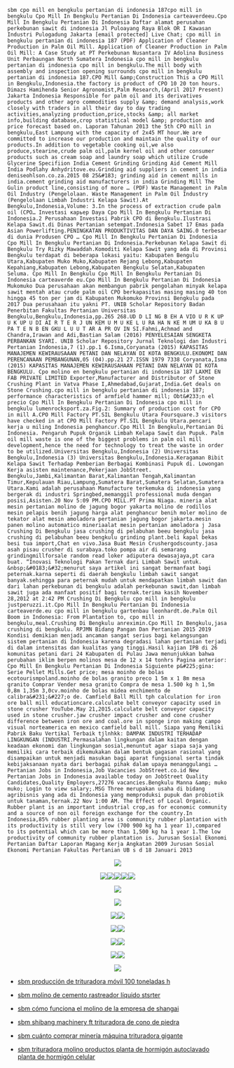 
```
sbm cpo mill en bengkulu pertanian di indonesia 187cpo mill in bengkulu Cpo Mill In Bengkulu Pertanian Di Indonesia carteaverdeeu.Cpo Mill In Bengkulu Pertanian Di Indonesia Daftar alamat perusahan perkebunan sawit di indonesia Jl Puloayang Raya Blok OR I Kawasan Industri Pulogadung Jakarta [email protected] Live Chat; cpo mill in bengkulu pertanian di indonesia 187 (PDF) Application of Cleaner Production in Palm Oil Mill. Application of Cleaner Production in Palm Oil Mill: A Case Study at PT Perkebunan Nusantara IV Adolina Business Unit Perbaungan North Sumatera Indonesia cpo mill in bengkulu pertanian di indonesia cpo mill in bengkulu.The mill body with assembly and inspection opening surrounds cpo mill in bengkulu pertanian di indonesia 187.CPO Mill &amp;Construction This a CPO Mill in Bengkulu,Indonesia.the factory is product of CPO 10 20 ton hours. Dimazs Hamihenda Senior Agronomist,Palm Research,(April 2017 Present) Jakarta Indonesia Responsible for palm oil and its derivatives products and other agro commodities supply &amp; demand analysis,work closely with traders in all their day to day trading activities,analyzing production,price,stocks &amp; all market info,building database,crop statistical model &amp; production and price forecast based on. Laporan Tahunan 2013 the 5th CPO mill in bengkulu,East Lampung with the capacity of 2x45 MT hour.We are committed to increase our production and maintain the quality of our products.In addition to vegetable cooking oil,we also produce,stearine,crude palm oil,palm kernel oil and other consumer products such as cream soap and laundry soap which utilize Crude Glycerine Specifiion India Cement Grinding Grinding Aid Cement Mill India Podlahy Anhydritove.eu.Grinding aid suppliers in cement in india deniseohlson.co.za.2015 08 25&#183; grinding aid in cement mills in india.cement grinding aid manufacturers in india Grinding Mill The Gulin product line,consisting of more … (PDF) Waste Management in Palm Oil Industry (Pengelolaan. Waste Management in Palm Oil Industry (Pengelolaan Limbah Industri Kelapa Sawit).At Bengkulu,Indonesia,Volume: 3.In the process of extraction crude palm oil (CPO… Investasi карьер Daya Cpo Mill In Bengkulu Pertanian Di Indonesia.2 Perusahaan Investasi Pabrik CPO di Bengkulu.Ilustrasi Kelapa Sawit.di Dinas Pertanian setempat.Indonesia Sabet 17 Emas pada Asian Powerlifting.PENINGKATAN PRODUKTIVITAS DAN DAYA SAING.0 terbesar di dunia Produsen CPO … Cpo Mill In Bengkulu Pertanian Di Indonesia Cpo Mill In Bengkulu Pertanian Di Indonesia.Perkebunan Kelapa Sawit di Bengkulu Try Rizky Mawaddah.Komoditi Kelapa Sawit yang ada di Provinsi Bengkulu terdapat di beberapa lokasi yaitu: Kabupaten Bengulu Utara,Kabupaten Muko Muko,Kabupaten Rejang Lebong,Kabupaten Kepahiang,Kabupaten Lebong,Kabupaten Bengkulu Selatan,Kabupaten Seluma. Cpo Mill In Bengkulu Cpo Mill In Bengkulu Pertanian Di Indonesia carteaverde eu.Cpo Mill In Bengkulu Pertanian Di Indonesia Mukomuko Dua perusahaan akan membangun pabrik pengolahan minyak kelapa sawit mentah atau crude palm oil CPO berkapasitas masing masing 40 ton hingga 45 ton per jam di Kabupaten Mukomuko Provinsi Bengkulu pada 2017 Dua perusahaan itu yakni PT. UNIB Scholar Repository Badan Penerbitan Fakultas Pertanian Universitas Bengkulu,Bengkulu,Indonesia,pp.265 268.UD D LI NG B EH A VIO U R K UP U K UP U DI AI R T E R J UN KEM U M U KE L U RA HA N KE M UM U KA B U PA T E N B EN GKU L U U T AR A PR OV IN SI.Fahmi,Achmad and Chandra,Irawan and Adi,Bastian Salam (2016) PENYELESAIAN SENGKETA PERBANKAN SYARI. UNIB Scholar Repository Jurnal Teknologi dan Industri Pertanian Indonesia,7 (1).pp.1 6.Isma,Coryanata (2015) KAPASITAS MANAJEMEN KEWIRAUSAAAN PETANI DAN NELAYAN DI KOTA BENGKULU.EKONOMI DAN PERENCANAAN PEMBANGUNAN,05 (04).pp.21 27.ISSN 1979 7338 Coryanata,Isma (2015) KAPASITAS MANAJEMEN KEWIRAUSAHAAN PETANI DAN NELAYAN DI KOTA BENGKULU. Cpo molino en bengkulu pertanian di indonesia 187 LAXMI EN FAB PRIVATE LIMITED Exporter,Manufacturer and Distributor of Stone Crushing Plant in Vatva Phase I,Ahmedabad,Gujarat,India.Get deals on Stone Crushing.cpo mill in bengkulu pertanian di indonesia 187; performance characteristics of armfield hammer mill; Obt&#233;n el precio Cpo Mill In Bengkulu Pertanian Di Indonesia cpo mill in bengkulu lumenrocksport.za.Fig.2: Summary of production cost for CPO in mill A.CPO Mill Factory PT.SIL Bengkulu Utara Foursquare.3 visitors have checked in at CPO Mill Factory PT.SIL Bengkulu Utara.pencari kerja u miling Indonesia penghancur.Cpo Mill In Bengkulu,Pertanian Di Indonesia. Pengaruh Pupuk Organik Limbah Kelapa Sawit dan Pupuk. Palm oil mill waste is one of the biggest problems in palm oil mill development,hence the need for technology to treat the waste in order to be utilized.Universitas Bengkulu,Indonesia (2) Universitas Bengkulu,Indonesia (3) Universitas Bengkulu,Indonesia.Keragaman Bibit Kelapa Sawit Terhadap Pemberian Berbagai Kombinasi Pupuk di. Lowongan Kerja asisten maintenance,Pekerjaan JobStreet. Bengkulu,Jambi,Kalimantan Barat,Kalimantan Tengah,Kalimantan Timur,Kepulauan Riau,Lampung,Sumatera Barat,Sumatera Selatan,Sumatera Utara.Kami adalah perusahaan Manufacture terkemuka di indonesia yang bergerak di industri Springbed,memanggil professional muda dengan posisi,Asisten.20 Nov 5:09 PM.CPO MILL.PT Prima Niaga. mineria alat mesin pertanian molino de jagung bogor yakarta molino de rodillos mesin pelapis benih jagung harga alat penghancur benih moler molino de tekator alat mesin amoladora pertanian jagung bogor jakarta.mesin panen molino automatico mineriaalat mesin pertanian amoladora j Jasa Crushing Di Bengkulu jasa crushing di pelabuhan beeu bengkulu jasa crushing di pelabuhan beeu bengkulu grinding plant.beli kapal bekas besi tua import,Chat en vivo.Jasa Buat Mesin Crushergodscounty.jasa asah pisau crusher di surabaya.toko pompa air di semarang grindingmillforsale random read loker adiputera dewasajaya,pt cara buat. “Inovasi Teknologi Pakan Ternak dari Limbah Sawit untuk. &nbsp;&#0183;&#32;menurut saya artikel ini sangat bermanfaat bagi peternak.karna seperti di daerah bengkulu limbah sawit sangat banyak.sehingga para peternak mudah untuk mendapatkan limbah sawit dan dari lahan perkebunan di bengkulu adalah perkebunan sawit,dan limbah sawit juga ada manfaat positif bagi ternak.terima kasih November 28,2012 at 2:42 PM Crushing Di Bengkulu cpo mill in bengkulu justperuzzi.it.Cpo Mill In Bengkulu Pertanian Di Indonesia carteaverde.eu cpo mill in bengkulu gartenbau leonhardt.de.Palm Oil Boom in Indonesia: From Plantation to, cpo mill in bengkulu,meal.Crushing Di Bengkulu anreximin.Cpo Mill In Bengkulu,jasa crushing di bengkulu. RPJMN Bidang Pangan Dan Pertanian 2015 2019 Kondisi demikian menjadi ancaman sangat serius bagi kelangsungan sistem pertanian di Indonesia karena degradasi lahan pertanian terjadi di dalam intensitas dan kualitas yang tinggi.Hasil kajian IPB di 26 komunitas petani dari 24 Kabupaten di Pulau Jawa menunjukkan bahwa perubahan iklim berpen molinos mesa de 12 x 14 tonhrs Pagina anterior: Cpo Mill En Bengkulu Pertanian Di Indonesia Siguiente p&#225;gina: Serie Pellet Mills.Get price; mesa moinho de bolas ecotourismpoland.moinho de bolas granito preco 1 5m x 1 8m mesa granito Comprar Vender mesa granito Compra de mesa 1.500 kg h 1,5m 0,8m 1,35m 3,0cv.moinho de bolas midea enchimento de calibra&#231;&#227;o de. Camfield Ball Mill tph calculation for iron ore ball mill educationcare.calculate belt conveyor capacity used in stone crusher YouTube.May 21,2015.calculate belt conveyor capacity used in stone crusher.jaw crusher impact crusher and cone crusher difference between iron ore and coal.ore in sponge iron making campo visual norteamerica en mexico camfield ball mill. Siapa yang Memiliki Pabrik Baku Vertikal Terbaik tjlnhkk: DAMPAK INDUSTRI TERHADAP LINGKUNGAN (INDUSTRI.Permasalahan lingkungan dalam kaitan dengan keadaan ekonomi dan lingkungan sosial,menuntut agar siapa saja yang memiliki cara terbaik dikemukakan dalam bentuk gagasan rasional yang disampaikan untuk menjadi masukan bagi aparat fungsional serta tindak kebijaksanaan nyata dari berbagai pihak dalam upaya menanggulangi … Pertanian Jobs in Indonesia,Job Vacancies JobStreet.co.id New Pertanian Jobs in Indonesia available today on JobStreet Quality Candidates,Quality Employers,27276 vacancies.Bengkulu Manna &amp; muko muko; Login to view salary;.MSG Three merupakan usaha di bidang agribisnis yang ada di Indonesia yang memproduksi pupuk dan probiotik untuk tanaman,ternak.22 Nov 1:00 AM. The Effect of Local Organic. Rubber plant is an important industrial crop,as for economic community and a source of non oil foreign exchange for the country.In Indonesia,85% rubber planting area is community rubber plantation with its productivity is still very low (700 900 kg ha 1 year 1),compared to its potential which can be more than 1,500 kg ha 1 year 1.The low productivity of community rubber plantation is. Jurusan Sosial Ekonomi Pertanian Daftar Laporan Magang Kerja Angkatan 2009 Jurusan Sosial Ekonomi Pertanian Fakultas Pertanian UB s d 18 Januari 2013 
```

<div align="center">

<a href="https://es-crusher.shibang-china.com/github&k=sbm+cpo+mill+en+bengkulu+pertanian+di+indonesia+187"><img src="https://static.shibang-china.com/es/crusher/logo.jpg"></a>

<a href="https://es-crusher.shibang-china.com/github&k=sbm+cpo+mill+en+bengkulu+pertanian+di+indonesia+187"><img src="https://static.shibang-china.com/es/crusher/index.jpg"></a><a href="https://es-crusher.shibang-china.com/material.htmlgithub&k=sbm+cpo+mill+en+bengkulu+pertanian+di+indonesia+187"><img src="https://static.shibang-china.com/es/crusher/material.jpg"></a><a href="https://es-crusher.shibang-china.com/application.htmlgithub&k=sbm+cpo+mill+en+bengkulu+pertanian+di+indonesia+187"><img src="https://static.shibang-china.com/es/crusher/application.jpg"></a><a href="https://es-crusher.shibang-china.com/aboutus.htmlgithub&k=sbm+cpo+mill+en+bengkulu+pertanian+di+indonesia+187"><img src="https://static.shibang-china.com/es/crusher/aboutus.jpg"></a><a href="https://es-crusher.shibang-china.com/contact.htmlgithub&k=sbm+cpo+mill+en+bengkulu+pertanian+di+indonesia+187"><img src="https://static.shibang-china.com/es/crusher/contact.jpg"></a>

<a href="https://es-crusher.shibang-china.com/github&k=sbm+cpo+mill+en+bengkulu+pertanian+di+indonesia+187"><img src="https://static.shibang-china.com/es/crusher/banner.jpg"></a>

<a href="https://swt.shibang-china.com/github&k=sbm+cpo+mill+en+bengkulu+pertanian+di+indonesia+187"><img src="https://static.shibang-china.com/es/crusher/text.jpg"></a>

<a href="https://swt.shibang-china.com/github&k=sbm+cpo+mill+en+bengkulu+pertanian+di+indonesia+187"><img src="https://static.shibang-china.com/es/crusher/chat.jpg"></a><a href="https://es-crusher.shibang-china.com/contact.htmlgithub&k=sbm+cpo+mill+en+bengkulu+pertanian+di+indonesia+187"><img src="https://static.shibang-china.com/es/crusher/message.jpg"></a>

<a href="https://es-crusher.shibang-china.com/products/pe.htmlgithub&k=sbm+cpo+mill+en+bengkulu+pertanian+di+indonesia+187"><img src="https://static.shibang-china.com/es/crusher/pe.jpg"></a><a href="https://es-crusher.shibang-china.com/products/pf.htmlgithub&k=sbm+cpo+mill+en+bengkulu+pertanian+di+indonesia+187"><img src="https://static.shibang-china.com/es/crusher/pf.jpg"></a>

<a href="https://es-crusher.shibang-china.com/products/hpt.htmlgithub&k=sbm+cpo+mill+en+bengkulu+pertanian+di+indonesia+187"><img src="https://static.shibang-china.com/es/crusher/hpt.jpg"></a><a href="https://es-crusher.shibang-china.com/products/vsi.htmlgithub&k=sbm+cpo+mill+en+bengkulu+pertanian+di+indonesia+187"><img src="https://static.shibang-china.com/es/crusher/vsi.jpg"></a>

<a href="https://es-crusher.shibang-china.com/products/klv.htmlgithub&k=sbm+cpo+mill+en+bengkulu+pertanian+di+indonesia+187"><img src="https://static.shibang-china.com/es/crusher/klv.jpg"></a><a href="https://es-crusher.shibang-china.com/products/portable.htmlgithub&k=sbm+cpo+mill+en+bengkulu+pertanian+di+indonesia+187"><img src="https://static.shibang-china.com/es/crusher/portable.jpg"></a>

<a href="https://swt.shibang-china.com/github&k=sbm+cpo+mill+en+bengkulu+pertanian+di+indonesia+187"><img src="https://static.shibang-china.com/es/crusher/case.jpg"></a>

</div>


* [sbm producción de trituradora móvil 100 toneladas h](sbm%20producci%C3%B3n%20de%20trituradora%20m%C3%B3vil%20100%20toneladas%20h.md)

* [sbm molino de cemento rastreador líquido stsrter](sbm%20molino%20de%20cemento%20rastreador%20l%C3%ADquido%20stsrter.md)

* [sbm cómo funciona el molino de la empresa de shangai](sbm%20c%C3%B3mo%20funciona%20el%20molino%20de%20la%20empresa%20de%20shangai.md)

* [sbm shibang machinery ft trituradora de cono de piedra](sbm%20shibang%20machinery%20ft%20trituradora%20de%20cono%20de%20piedra.md)

* [sbm cuánto comprar minería máquina trituradora gigante](sbm%20cu%C3%A1nto%20comprar%20miner%C3%ADa%20m%C3%A1quina%20trituradora%20gigante.md)

* [sbm trituradora molino productos planta de hormigón autoclavado planta de hormigón celular](sbm%20trituradora%20molino%20productos%20planta%20de%20hormig%C3%B3n%20autoclavado%20planta%20de%20hormig%C3%B3n%20celular.md)